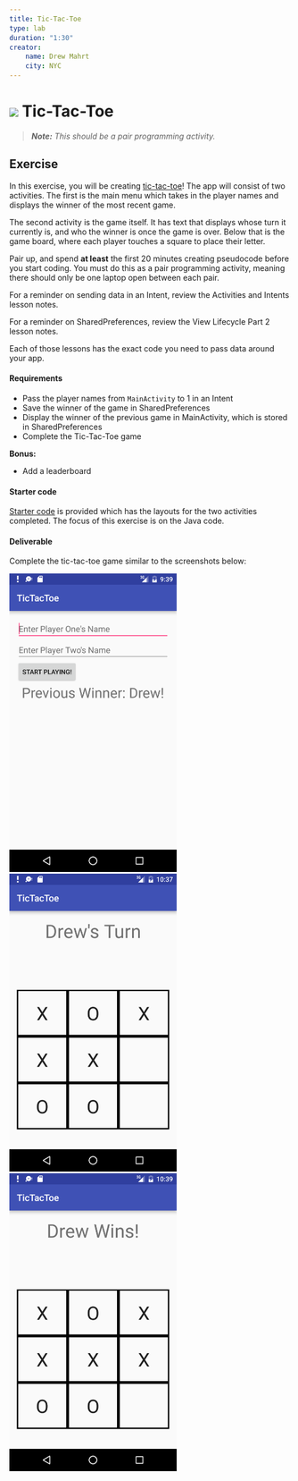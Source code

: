 ```yaml
---
title: Tic-Tac-Toe
type: lab
duration: "1:30"
creator:
    name: Drew Mahrt
    city: NYC
---
```


# ![](https://ga-dash.s3.amazonaws.com/production/assets/logo-9f88ae6c9c3871690e33280fcf557f33.png) Tic-Tac-Toe

> ***Note:*** _This should be a pair programming activity._

## Exercise

In this exercise, you will be creating [tic-tac-toe](https://en.wikipedia.org/wiki/Tic-tac-toe)! The app will consist of two activities. The first is the main menu which takes in the player names and displays the winner of the most recent game.

The second activity is the game itself. It has text that displays whose turn it currently is, and who the winner is once the game is over. Below that is the game board, where each player touches a square to place their letter.

Pair up, and spend **at least** the first 20 minutes creating pseudocode before you start coding. You must do this as a pair programming activity, meaning there should only be one laptop open between each pair.

For a reminder on sending data in an Intent, review the Activities and Intents lesson notes.

For a reminder on SharedPreferences, review the View Lifecycle Part 2 lesson notes.

Each of those lessons has the exact code you need to pass data around your app.

#### Requirements

- Pass the player names from `MainActivity` to 1 in an Intent
- Save the winner of the game in SharedPreferences
- Display the winner of the previous game in MainActivity, which is stored in SharedPreferences
- Complete the Tic-Tac-Toe game

**Bonus:**
- Add a leaderboard

#### Starter code

[Starter code](starter-code) is provided which has the layouts for the two activities completed. The focus of this exercise is on the Java code.

#### Deliverable

Complete the tic-tac-toe game similar to the screenshots below:

<img src="./screenshots/tictactoe1.png" width="300"/>
<img src="./screenshots/tictactoe2.png" width="300"/>
<img src="./screenshots/tictactoe3.png" width="300"/>
